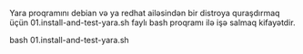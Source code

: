 Yara proqramını debian və ya redhat ailəsindən bir distroya quraşdırmaq üçün 01.install-and-test-yara.sh faylı bash proqramı ilə işə salmaq kifayətdir.

bash 01.install-and-test-yara.sh

